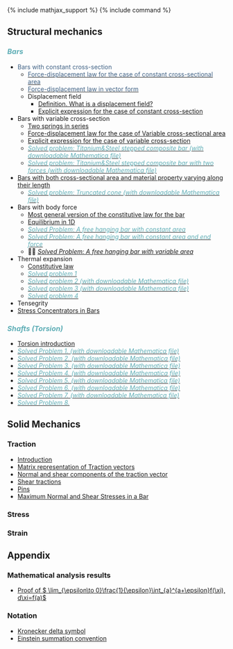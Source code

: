 {% include mathjax_support %}
{% include command %}


## Structural mechanics

### <span style="color:#5faeb6; font-style:italic">Bars </span>

*  <span style="color:#3f6184; font-weight:normal"> Bars with constant cross-section </span>
    * [<span style="color:#3f6184">Force-displacement law for the case of constant cross-sectional area</span>](Bars/Bars.md)
    * [<span style="color:#3f6184">Force-displacement law in vector form</span>](./Bars/VectorFormHookesLaw.md)
    * Displacement field
        - [Definition. What is a displacement field?](Bars/Bars2.md)
        - [Explicit expression for the case of constant cross-section](Bars/Bars3.md)
* Bars with variable cross-section 
    * [Two springs in series](./Bars/SpringsInSeries.md)
    *   [Force-displacement law for the case of Variable cross-sectional area](Bars/Bars4.md)
    -  [Explicit expression for the case of variable cross-section](Bars/Bars5_2.md)
    -  [<span style="color:#5faeb6; font-style:italic">Solved problem: Titanium&Steel stepped composite bar (with downloadable Mathematica file)</span> ](./Bars/SegmentedComposite.md)
    -  [ <span style="color:#5faeb6; font-style:italic"> Solved problem: Titanium&Steel stepped composite bar with two forces (with downloadable Mathematica file) </span>](./Bars/SegmentedComposite2.md) 
* [Bars with both cross-sectional area and material property varying along their length](Bars/Bars6.md)
    -   [<span style="color:#5faeb6; font-style:italic"> Solved problem: Truncated cone (with downloadable Mathematica file) </span>](./Bars/TruncatedCone.md) 
* Bars with body force
  -  [Most general version of the constitutive law for the bar](Bars/BodyForce1.md)
  -   [Equilibrium in 1D](Bars/BodyForce2.md)
    -  [<span style="color:#5faeb6; font-style:italic">Solved Problem: A free hanging bar with constant area</span>](Bars/HangingBar1.md)
    -  [<span style="color:#5faeb6">_Solved Problem: A free hanging bar with constant area and end force_</span>](Bars/HangingBar3.md) <!--:#778899-->
    - :construction::construction: [_Solved Problem: A free hanging bar with variable area_](Bars/HangingBar2.md)     
* Thermal expansion
    *  [Constitutive law](./Bars/ThermalExpansion1.md)
    *  [<span style="color:#5faeb6; font-style:italic">Solved problem 1</span>](./Bars/ThermalStressesSP1.md)
    *   [<span style="color:#5faeb6; font-style:italic">Solved problem 2 (with downloadable Mathematica file)</span>](./Bars/ThermalStressesSP2.md)
    *   [<span style="color:#5faeb6; font-style:italic">Solved problem 3 (with downloadable Mathematica file)</span>](./Bars/ThermalStressesSP3.md)
    *  [<span style="color:#5faeb6; font-style:italic">Solved problem 4</span>](./Bars/ThermalStressesSP4.md)
* Tensegrity
*  [Stress Concentrators in Bars](Bars7.md)

### <span style="color:#5faeb6; font-style:italic">Shafts (Torsion)</span>

    
*  [Torsion introduction](./Torsion/Torsion1.md)
* [<span style="color:#5faeb6; font-style:italic"> Solved Problem 1. (with downloadable Mathematica file)</span>](./Torsion/SP1.md)
* [<span style="color:#5faeb6; font-style:italic"> Solved Problem 2. (with downloadable Mathematica file)</span>](./Torsion/SP2.md)
* [<span style="color:#5faeb6; font-style:italic"> Solved Problem 3. (with downloadable Mathematica file)</span>](./Torsion/SP3.md)
* [<span style="color:#5faeb6; font-style:italic"> Solved Problem 4. (with downloadable Mathematica file)</span>](./Torsion/SP4.md)
* [<span style="color:#5faeb6; font-style:italic"> Solved Problem 5. (with downloadable Mathematica file)</span>](./Torsion/SP5.md)
* [<span style="color:#5faeb6; font-style:italic"> Solved Problem 6. (with downloadable Mathematica file)</span>](./Torsion/SP6.md)
* [<span style="color:#5faeb6; font-style:italic"> Solved Problem 7. (with downloadable Mathematica file)</span>](./Torsion/SP7.md)
* [<span style="color:#5faeb6; font-style:italic"> Solved Problem 8. </span>](./Torsion/SP8.md)

<!-- ### Beams (Bending) -->

## Solid Mechanics

### Traction

* [Introduction](Traction/Introduction.md)
* [Matrix representation of Traction vectors](Traction/TractionsInBars.md)
* [Normal and shear components of the traction vector](Traction/NormalShearComponents.md)
* [Shear tractions](Traction/ShearTraction1.md)
* [Pins](Traction/Pins.md)
* [Maximum Normal and Shear Stresses in a Bar](Traction/Max.md)

### Stress
### Strain

## Appendix

### Mathematical analysis results

*  [Proof of  $ \lim_{\epsilon\to 0}\frac{1}{\epsilon}\int_{a}^{a+\epsilon}f(\xi)\, d\xi=f(a)$](Bars/Leibnitz.md)

### Notation
    
* [Kronecker delta symbol](https://appliedmechanicslab.github.io/appliedmechanicslab/course_notes/ENGN1370/KroneckerDeltaSymbol.html)
* [Einstein summation convention](https://appliedmechanicslab.github.io/appliedmechanicslab/course_notes/ENGN1370/ESC.html)
